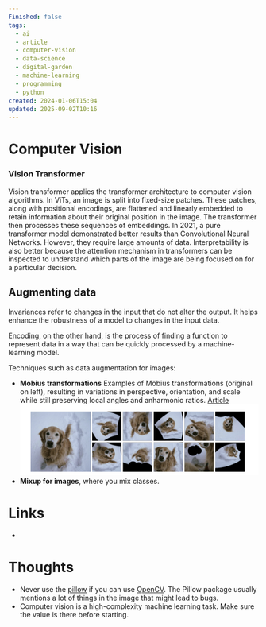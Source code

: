 ```yaml
---
Finished: false
tags:
  - ai
  - article
  - computer-vision
  - data-science
  - digital-garden
  - machine-learning
  - programming
  - python
created: 2024-01-06T15:04
updated: 2025-09-02T10:16
---
```



# Computer Vision




### Vision Transformer
Vision transformer applies the transformer architecture to computer vision algorithms. In ViTs, an image is split into fixed-size patches. These patches, along with positional encodings, are flattened and linearly embedded to retain information about their original position in the image. The transformer then processes these sequences of embeddings.
In 2021, a pure transformer model demonstrated better results than Convolutional Neural Networks. However, they require large amounts of data. Interpretability is also better because the attention mechanism in transformers can be inspected to understand which parts of the image are being focused on for a particular decision.


## Augmenting data

Invariances refer to changes in the input that do not alter the output. 
It helps enhance the robustness of a model to changes in the input data. 

Encoding, on the other hand, is the process of finding a function to represent data in a way that can be quickly processed by a machine-learning model. 

Techniques such as data augmentation for images:
-  **Mobius transformations** Examples of Möbius transformations (original on left), resulting in variations in perspective, orientation, and scale while still preserving local angles and anharmonic ratios. [Article](https://iopscience.iop.org/article/10.1088/2632-2153/abd615/meta)
	![ ](../../../static/images/Pasted%20image%2020240126134511.png)
- **Mixup for images**, where you mix classes.
# Links
- 

# Thoughts 
- Never use the [pillow](https://pypi.org/project/Pillow/) if you can use [OpenCV](https://pypi.org/project/opencv-python/). The Pillow package usually mentions a lot of things in the image that might lead to bugs. 
- Computer vision is a high-complexity machine learning task. Make sure the value is there before starting. 




